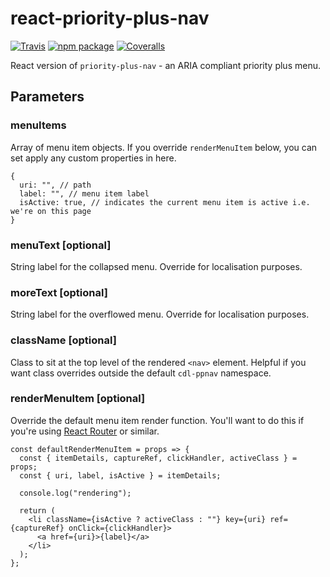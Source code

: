 # react-priority-plus-nav

[![Travis][build-badge]][build]
[![npm package][npm-badge]][npm]
[![Coveralls][coveralls-badge]][coveralls]

React version of `priority-plus-nav` - an ARIA compliant priority plus menu.

## Parameters

### menuItems

Array of menu item objects. If you override `renderMenuItem` below, you can set apply any custom properties in here.

```
{
  uri: "", // path
  label: "", // menu item label
  isActive: true, // indicates the current menu item is active i.e. we're on this page
}
```

### menuText [optional]

String label for the collapsed menu. Override for localisation purposes.

### moreText [optional]

String label for the overflowed menu. Override for localisation purposes.

### className [optional]

Class to sit at the top level of the rendered `<nav>` element. Helpful if you want class overrides outside the default `cdl-ppnav` namespace.

### renderMenuItem [optional]

Override the default menu item render function. You'll want to do this if you're using [React Router](https://github.com/ReactTraining/react-router) or similar.

```
const defaultRenderMenuItem = props => {
  const { itemDetails, captureRef, clickHandler, activeClass } = props;
  const { uri, label, isActive } = itemDetails;

  console.log("rendering");

  return (
    <li className={isActive ? activeClass : ""} key={uri} ref={captureRef} onClick={clickHandler}>
      <a href={uri}>{label}</a>
    </li>
  );
};
```

[build-badge]: https://img.shields.io/travis/cliener/priority-plus-nav/master.png?style=flat-square
[build]: https://travis-ci.org/cliener/priority-plus-nav

[npm-badge]: https://img.shields.io/npm/v/npm-package.png?style=flat-square
[npm]: https://www.npmjs.org/package/react-priority-plus-nav

[coveralls-badge]: https://img.shields.io/coveralls/cliener/priority-plus-nav/master.png?style=flat-square
[coveralls]: https://coveralls.io/github/cliener/priority-plus-nav
